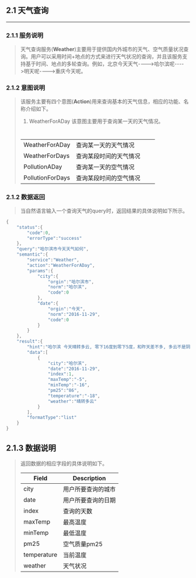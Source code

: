 ## 2.1 天气查询

---

### 2.1.1 服务说明

> 天气查询服务\(**Weather**\)主要用于提供国内外城市的天气、空气质量状况查询。用户可以采用时间+地点的方式来进行天气状况的查询，并且该服务支持基于时间、地点的多轮查询。例如，北京今天天气----&gt;哈尔滨呢----&gt;明天呢----&gt;重庆今天呢。

### 2.1.2 意图说明

> 该服务主要有四个意图\(**Action**\)用来查询基本的天气信息，相应的功能、名称介绍如下。
> 
> 1. WeatherForADay
>   该意图主要用于查询某一天的天气情况。
> 
> 
> # 
> 
> |  |  |  |  |
> | --- | --- | --- | --- |
> | WeatherForADay | 查询某一天的天气情况 |  |  |
> | WeatherForDays | 查询某段时间的天气情况 |  |  |
> | PollutionADay | 查询某一天的空气情况 |  |  |
> | PollutionForDays | 查询某段时间的空气情况 |  |  |

### 2.1.2 数据返回

> 当自然语言输入一个查询天气的query时，返回结果的具体说明如下所示。

```go
{
    "status":{
        "code":0,
        "errorType":"success"
    },
    "query":"哈尔滨市今天天气如何",
    "semantic":{
        "service":"Weather",
        "action":"WeatherForADay",
        "params":{
            "city":{
                "orgin":"哈尔滨市",
                "norm":"哈尔滨",
                "code":0
            },
            "date":{
                "orgin":"今天",
                "norm":"2016-11-29",
                "code":0
            }
        }
    },
    "result":{
        "hint":"哈尔滨 今天晴转多云, 零下16度到零下5度，和昨天差不多, 多云不是阴天哦……",
        "data":[
            {
                "city":"哈尔滨",
                "date":"2016-11-29",
                "index":1,
                "maxTemp":"-5",
                "minTemp":"-16",
                "pm25":"86",
                "temperature":"-18",
                "weather":"晴转多云"
            }
        ],
        "formatType":"list"
    }
}
```

## 2.1.3 数据说明

> 返回数据的相应字段的具体说明如下。
> 
> | Field | Description |
> | --- | --- |
> | city | 用户所要查询的城市 |
> | date | 用户所要查询的日期 |
> | index | 查询的天数 |
> | maxTemp | 最高温度 |
> | minTemp | 最低温度 |
> | pm25 | 空气质量pm25 |
> | temperature | 当前温度 |
> | weather | 天气状况 |

